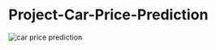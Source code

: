 # Project-Car-Price-Prediction

![car price prediction](https://user-images.githubusercontent.com/97623883/187063605-9e9b66e8-8d5c-4f4e-8a5b-bed2360e1f7d.png)
